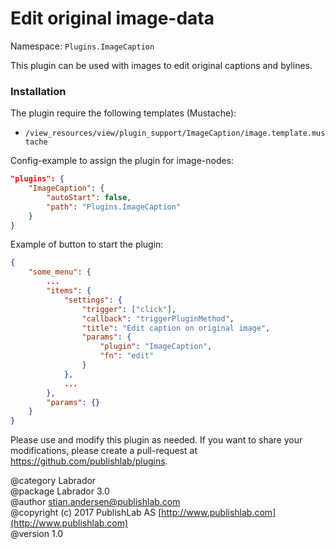 # Edit original image-data
Namespace: `Plugins.ImageCaption`

This plugin can be used with images to edit original captions and bylines.

### Installation

The plugin require the following templates (Mustache):
- `/view_resources/view/plugin_support/ImageCaption/image.template.mustache`

Config-example to assign the plugin for image-nodes:
```json
"plugins": {
    "ImageCaption": {
        "autoStart": false,
        "path": "Plugins.ImageCaption"
    }
}
```

Example of button to start the plugin:
```json
{
    "some_menu": {
        ...
        "items": {
            "settings": {
                "trigger": ["click"],
                "callback": "triggerPluginMethod",
                "title": "Edit caption on original image",
                "params": {
                    "plugin": "ImageCaption",
                    "fn": "edit"
                }
            },
            ...
        },
        "params": {}
    }
}
```

Please use and modify this plugin as needed. If you want to share your modifications, please create a pull-request at https://github.com/publishlab/plugins.

@category    Labrador  
@package     Labrador 3.0  
@author      stian.andersen@publishlab.com  
@copyright   (c) 2017 PublishLab AS [http://www.publishlab.com](http://www.publishlab.com)  
@version     1.0  
